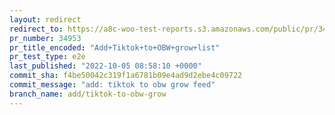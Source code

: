 ```yaml
---
layout: redirect
redirect_to: https://a8c-woo-test-reports.s3.amazonaws.com/public/pr/34953/e2e/index.html
pr_number: 34953
pr_title_encoded: "Add+Tiktok+to+OBW+grow+list"
pr_test_type: e2e
last_published: "2022-10-05 08:58:10 +0000"
commit_sha: f4be50042c319f1a6781b09e4ad9d2ebe4c09722
commit_message: "add: tiktok to obw grow feed"
branch_name: add/tiktok-to-obw-grow
---
```

